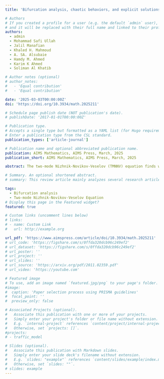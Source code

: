 ```yaml
---
title: 'Bifurcation analysis, chaotic behaviors, and explicit solutions for a fractional two-mode Nizhnik-Novikov-Veselov equation in mathematical physics'

# Authors
# If you created a profile for a user (e.g. the default `admin` user), write the username (folder name) here
# and it will be replaced with their full name and linked to their profile.
authors:
  - admin
  - Mohammad Safi Ullah
  - Jalil Manafian  
  - Khaled H. Mahmoud
  - A. SA. Alsubaie
  - Hamdy M. Ahmed
  - Karim K Ahmed
  - Soliman Al Khatib

# Author notes (optional)
# author_notes:
#   - 'Equal contribution'
#   - 'Equal contribution'

date: '2025-03-03T00:00:00Z'
doi: 'https://doi.org/10.3934/math.2025211'

# Schedule page publish date (NOT publication's date).
# publishDate: '2017-01-01T00:00:00Z'

# Publication type.
# Accepts a single type but formatted as a YAML list (for Hugo requirements).
# Enter a publication type from the CSL standard.
publication_types: ['article-journal']

# Publication name and optional abbreviated publication name.
publication: AIMS Mathematics, AIMS Press, March, 2025
publication_short: AIMS Mathematics, AIMS Press, March, 2025

abstract: The two-mode Nizhnik-Novikov-Veselov (TMNNV) equation finds wide-ranging utility across engineering and scientific fields. It stands ....

# Summary. An optional shortened abstract.
# summary: This review article mainly analyzes several research articles that are mainly related to machine learning (ML) or deep learning (DL) based human disease diagnoses, and the model's decision-making process is explained by XAI techniques.

tags:
  - Bifurcation analysis
  - Two-mode Nizhnik-Novikov-Veselov Equation
# Display this page in the Featured widget?
featured: true

# Custom links (uncomment lines below)
# links:
# - name: Custom Link
#   url: http://example.org

url_pdf: 'https://www.aimspress.com/article/doi/10.3934/math.2025211'
# url_code: 'https://figshare.com/s/0ffda320dcb96c249ef2'
# url_dataset: 'https://figshare.com/s/0ffda320dcb96c249ef2'
# url_poster: ''
# url_project: ''
# url_slides: ''
# url_source: 'https://arxiv.org/pdf/2011.02359.pdf'
# url_video: 'https://youtube.com'

# Featured image
# To use, add an image named `featured.jpg/png` to your page's folder.
#image:
#  caption: 'Paper selection process using PRISMA guidelines'
#  focal_point: ''
#  preview_only: false

# Associated Projects (optional).
#   Associate this publication with one or more of your projects.
#   Simply enter your project's folder or file name without extension.
#   E.g. `internal-project` references `content/project/internal-project/index.md`.
#   Otherwise, set `projects: []`.
#projects:
# - traffic_model

# Slides (optional).
#   Associate this publication with Markdown slides.
#   Simply enter your slide deck's filename without extension.
#   E.g. `slides: "example"` references `content/slides/example/index.md`.
#   Otherwise, set `slides: ""`.
# slides: example
---
```


<!-- {{% callout note %}}
Click the _Cite_ button above to demo the feature to enable visitors to import publication metadata into their reference management software.
{{% /callout %}}

{{% callout note %}}
Create your slides in Markdown - click the _Slides_ button to check out the example.
{{% /callout %}}

Add the publication's **full text** or **supplementary notes** here. You can use rich formatting such as including [code, math, and images](https://wowchemy.com/docs/content/writing-markdown-latex/). -->
